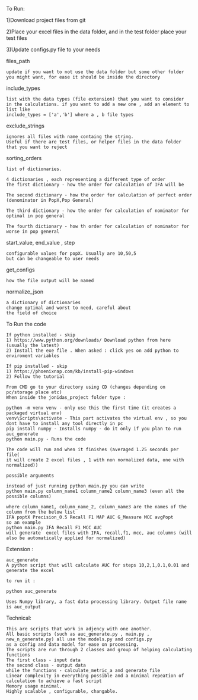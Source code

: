 To Run:

1)Download project files from git

2)Place your excel files in the data folder, and in the test folder
  place your test files 

3)Update configs.py file to your needs

  files_path  

    update if you want to not use the data folder but some other folder you might want, for ease it should be inside the directory 


include_types 

    list with the data types (file extension) that you want to consider
    in the calculations. if you want to add a new one , add an element to list like
    include_types = ['a','b'] where a , b file types

exclude_strings 

    ignores all files with name containg the string.
    Useful if there are test files, or helper files in the data folder that you want to reject


sorting_orders 

    list of dictionaries. 

    4 dictionaries , each representing a different type of order
    The first dictionary - how the order for calculation of IFA will be
    
    The second dictionary - how the order for calculation of perfect order (denominator in PopX,Pop General)
    
    The third dictionary - how the order for calculation of nominator for optimal in pop general
    
    The fourth dictionary - how th order for calculation of nominator for worse in pop general


start_value, end_value , step

    configurable values for popX. Usually are 10,50,5
    but can be changeable to user needs

get_configs 

    how the file output will be named

normalize_json

    a dictionary of dictionaries
    change optimal and worst to need, careful about 
    the field of choice


To Run the code
    
    If python installed - skip
    1) https://www.python.org/downloads/ Download python from here (usually the latest)
    2) Install the exe file . When asked : click yes on add python to enviroment variables
    
    If pip installed - skip
    1) https://phoenixnap.com/kb/install-pip-windows
    2) Follow the tutorial
  
    From CMD go to your directory using CD (changes depending on pc/storage place etc)
    When inside the jonidas_project folder type :
    
    python -m venv venv - only use this the first time (it creates a packaged virtual env)
    venv\Scripts\activate - This part activates the virtual env , so you dont have to install any tool directly in pc
    pip install numpy - Installs numpy - do it only if you plan to run auc_generate
    python main.py - Runs the code

    The code will run and when it finishes (averaged 1.25 seconds per file(
    it will create 2 excel files , 1 with non normalized data, one with normalized))

    possible arguments
    
    instead of just running python main.py you can write
    python main.py column_name1 column_name2 column_name3 (even all the possible columns)
    
    where column_name1, column_name_2, column_name3 are the names of the column from the below list
    IFA poptX Precision_0.5 Recall F1 MAP AUC G_Measure MCC avgPopt
    so an example
    python main.py IFA Recall F1 MCC AUC
    will generate  excel files with IFA, recall,f1, mcc, auc columns (will also be automatically applied for normalized)

Extension : 
    
    auc_generate 
    A python script that will calculate AUC for steps 10,2,1,0.1,0.01 and generate the excel
    
    to run it :
    
    python auc_generate

    Uses Numpy library, a fast data processing library. Output file name is auc_output

Technical:

    This are scripts that work in adjency with one another.
    All basic scripts (such as auc_generate.py , main.py , new_n_generate.py) all use the models.py and configs.py
    as a config and data model for ease on processing.
    The scripts are run through 2 classes and group of helping calculating functions
    The first class - input data
    the second class - output data
    while the functions - calculate_metric_a and generate file
    Linear complexity in everything possible and a minimal repeation of calculation to achieve a fast script
    Memory usage minimal.
    Highly scalable , configurable, changable.